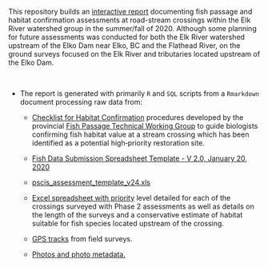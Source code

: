 
This repository builds an [interactive report](https://newgraphenvironment.github.io/fish_passage_elk_2020_reporting_cwf/) documenting fish passage and habitat confirmation assessments at road-stream crossings within the Elk River watershed group in the summer/fall of 2020. Although some planning for future assessments was conducted for both the Elk River watershed upstream of the Elko Dam near Elko, BC and the Flathead River, on the ground surveys focused on the Elk River and tributaries located upstream of the Elko Dam. 

<br>

 * The report is generated with primarily `R` and `SQL` scripts from a `Rmarkdown` document processing raw data from:
 
    + [Checklist for Habitat Confirmation](https://www2.gov.bc.ca/gov/content/environment/plants-animals-ecosystems/fish/aquatic-habitat-management/fish-passage/fish-passage-technical/habitat-confirmation-projects) procedures developed by the provincial [Fish Passage Technical Working Group](https://www2.gov.bc.ca/gov/content/environment/plants-animals-ecosystems/fish/aquatic-habitat-management/fish-passage/fish-passage-technical) to guide biologists confirming fish habitat value at a stream crossing which has been identified as a potential high‐priority restoration site.

    + [Fish Data Submission Spreadsheet Template - V 2.0, January 20, 2020 ](https://www2.gov.bc.ca/gov/content/environment/plants-animals-ecosystems/fish/fish-and-fish-habitat-data-information/fish-data-submission/submit-fish-data#submitfish) 

    + [pscis_assessment_template_v24.xls](https://www2.gov.bc.ca/gov/content/environment/plants-animals-ecosystems/fish/aquatic-habitat-management/fish-passage/fish-passage-technical/assessment-projects)


    + [Excel spreadsheet with priority](https://github.com/NewGraphEnvironment/fish_passage_elk_2020_reporting_cwf/raw/master/data/habitat_confirmations_priorities.xlsx) level detailed for each of the crossings surveyed with Phase 2 assessments as well as details on the length of the surveys and a conservative estimate of habitat suitable for fish species located upstream of the crossing.

    + [GPS tracks](https://github.com/NewGraphEnvironment/fish_passage_elk_2020_reporting_cwf/tree/master/data) from field surveys.  

    + [Photos and photo metadata.](https://github.com/NewGraphEnvironment/fish_passage_elk_2020_reporting_cwf/tree/master/data/photos)  
